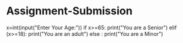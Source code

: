 # Assignment-Submission
x=int(input("Enter Your Age:"))
if x>=65:
 print("You are a Senior")
elif (x>=18):
 print("You are an adult")
else :
 print("You are a Minor")
